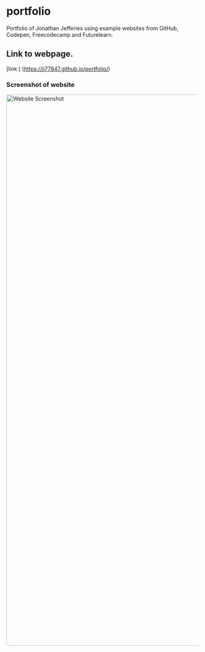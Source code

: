 # portfolio

Portfolio of Jonathan Jefferies using example websites from GitHub, Codepen, Freecodecamp and Futurelearn.

## Link to webpage.

[link:] (https://jj77847.github.io/portfolio/)

### Screenshot of website

<img width="1440" alt="Website Screenshot" src="./Assets/images/portfoilo-screenshot.png">
